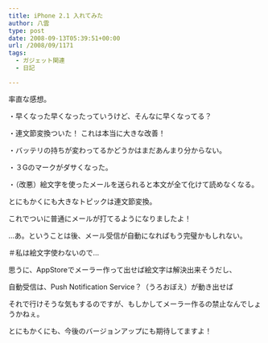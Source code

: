 ```yaml
---
title: iPhone 2.1 入れてみた
author: 八雲
type: post
date: 2008-09-13T05:39:51+00:00
url: /2008/09/1171
tags:
  - ガジェット関連
  - 日記

---
```

率直な感想。
  
・早くなった早くなったっていうけど、そんなに早くなってる？
  
・連文節変換ついた！ これは本当に大きな改善！
  
・バッテリの持ちが変わってるかどうかはまだあんまり分からない。
  
・３Gのマークがダサくなった。
  
・（改悪）絵文字を使ったメールを送られると本文が全て化けて読めなくなる。

とにもかくにも大きなトピックは連文節変換。
  
これでついに普通にメールが打てるようになりましたよ！
  
…あ。ということは後、メール受信が自動になればもう完璧かもしれない。
  
＃私は絵文字使わないので…

思うに、AppStoreでメーラー作って出せば絵文字は解決出来そうだし、
  
自動受信は、Push Notification Service？（うろおぼえ）が動き出せば
  
それで行けそうな気もするのですが、もしかしてメーラー作るの禁止なんでしょうかねぇ。
  
とにもかくにも、今後のバージョンアップにも期待してますよ！
